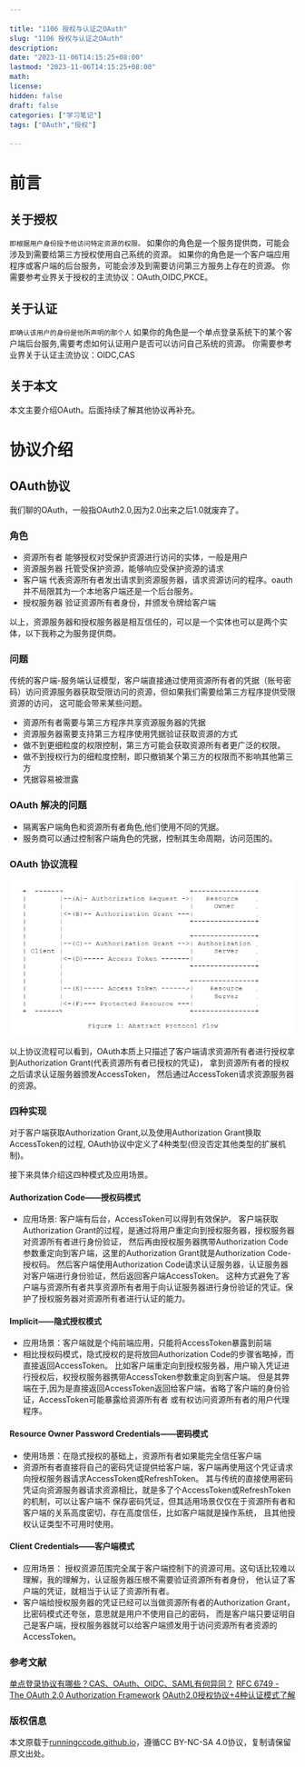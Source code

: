 ```yaml
---

title: "1106 授权与认证之OAuth"
slug: "1106 授权与认证之OAuth"
description:
date: "2023-11-06T14:15:25+08:00"
lastmod: "2023-11-06T14:15:25+08:00"
math:
license:
hidden: false
draft: false
categories: ["学习笔记"]
tags: ["OAuth","授权"]

---
```

# 前言
## 关于授权
`即根据用户身份授予他访问特定资源的权限。`
如果你的角色是一个服务提供商，可能会涉及到需要给第三方授权使用自己系统的资源。
如果你的角色是一个客户端应用程序或客户端的后台服务，可能会涉及到需要访问第三方服务上存在的资源。
你需要参考业界关于授权的主流协议：OAuth,OIDC,PKCE。
## 关于认证
`即确认该用户的身份是他所声明的那个人`
如果你的角色是一个单点登录系统下的某个客户端后台服务,需要考虑如何认证用户是否可以访问自己系统的资源。
你需要参考业界关于认证主流协议：OIDC,CAS
## 关于本文
本文主要介绍OAuth。后面持续了解其他协议再补充。
# 协议介绍
## OAuth协议
我们聊的OAuth，一般指OAuth2.0,因为2.0出来之后1.0就废弃了。

### 角色
- 资源所有者 能够授权对受保护资源进行访问的实体，一般是用户
- 资源服务器 托管受保护资源，能够响应受保护资源的请求
- 客户端 代表资源所有者发出请求到资源服务器，请求资源访问的程序。oauth并不局限其为一个本地客户端还是一个后台服务。
- 授权服务器 验证资源所有者身份，并颁发令牌给客户端

以上，资源服务器和授权服务器是相互信任的，可以是一个实体也可以是两个实体，以下我称之为服务提供商。


### 问题
传统的客户端-服务端认证模型，客户端直接通过使用资源所有者的凭据（账号密码）访问资源服务器获取受限访问的资源，但如果我们需要给第三方程序提供受限资源的访问，
这可能会带来某些问题。
- 资源所有者需要与第三方程序共享资源服务器的凭据
- 资源服务器需要支持第三方程序使用凭据验证获取资源的方式
- 做不到更细粒度的权限控制，第三方可能会获取资源所有者更广泛的权限。
- 做不到授权行为的细粒度控制，即只撤销某个第三方的权限而不影响其他第三方
- 凭据容易被泄露

### OAuth 解决的问题
- 隔离客户端角色和资源所有者角色,他们使用不同的凭据。
- 服务商可以通过控制客户端角色的凭据，控制其生命周期，访问范围的。

### OAuth 协议流程
![img.png](img.png)

以上协议流程可以看到，OAuth本质上只描述了客户端请求资源所有者进行授权拿到Authorization Grant(代表资源所有者已授权的凭证)， 
拿到资源所有者的授权之后请求认证服务器颁发AccessToken， 然后通过AccessToken请求资源服务器的资源。


### 四种实现

对于客户端获取Authorization Grant,以及使用Authorization Grant换取AccessToken的过程,
OAuth协议中定义了4种类型(但没否定其他类型的扩展机制)。

接下来具体介绍这四种模式及应用场景。
#### Authorization Code——授权码模式
- 应用场景: 客户端有后台，AccessToken可以得到有效保护。
客户端获取Authorization Grant的过程，是通过将用户重定向到授权服务器，授权服务器对资源所有者进行身份验证，
然后再由授权服务器携带Authorization Code参数重定向到客户端，这里的Authorization Grant就是Authorization Code-授权码。
然后客户端使用Authorization Code请求认证服务器，认证服务器对客户端进行身份验证，然后返回客户端AccessToken。
这种方式避免了客户端与资源所有者共享资源所有者用于向认证服务器进行身份验证的凭证。保护了授权服务器对资源所有者进行认证的能力。
#### Implicit——隐式授权模式
- 应用场景：客户端就是个纯前端应用，只能将AccessToken暴露到前端
- 相比授权码模式，隐式授权的是将放回Authorization Code的步骤省略掉，而直接返回AccessToken。
比如客户端重定向到授权服务器，用户输入凭证进行授权后，权授权服务器携带AccessToken参数重定向到客户端。
但是其弊端在于,因为是直接返回AccessToken返回给客户端，省略了客户端的身份验证，AccessToken可能暴露给资源所有者
或有权访问资源所有者的用户代理程序。
#### Resource Owner Password Credentials——密码模式
- 使用场景：在隐式授权的基础上，资源所有者如果能完全信任客户端
- 资源所有者直接将自己的密码凭证提供给客户端，客户端再使用这个凭证请求向授权服务器请求AccessToken或RefreshToken。
其与传统的直接使用密码凭证向资源服务器请求资源相比，就是多了个AccessToken或RefreshToken的机制，可以让客户端不
保存密码凭证，但其适用场景仅仅在于资源所有者和客户端的关系高度密切，存在高度信任，比如客户端就是操作系统，
且其他授权认证类型不可用时使用。
#### Client Credentials——客户端模式
- 应用场景： 授权资源范围完全属于客户端控制下的资源可用。这句话比较难以理解，我的理解为，认证服务器压根不需要验证资源所有者身份，
他认证了客户端的凭证，就相当于认证了资源所有者。
- 客户端给授权服务器的凭证已经可以当做资源所有者的Authorization Grant，比密码模式还夸张，意思就是用户不使用自己的密码，
而是客户端只要证明自己是客户端，授权服务器就可以给客户端颁发用于访问资源所有者资源的AccessToken。




### 参考文献

[单点登录协议有哪些？CAS、OAuth、OIDC、SAML有何异同？](https://www.cloudentify.com/archives/834)
[RFC 6749 - The OAuth 2.0 Authorization Framework](https://datatracker.ietf.org/doc/html/rfc6749)
[OAuth2.0授权协议+4种认证模式了解](https://blog.csdn.net/weixin_45559449/article/details/129258158)

### 版权信息

本文原载于[runningccode.github.io](https://runningccode.github.io)，遵循CC BY-NC-SA 4.0协议，复制请保留原文出处。